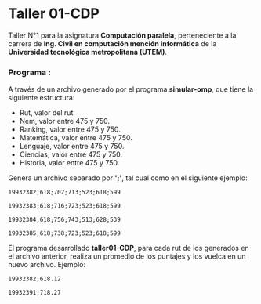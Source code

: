 # Taller 01-CDP

Taller N°1 para la asignatura **Computación paralela**, perteneciente a la carrera de **Ing. Civil en computación mención informática** de la **Universidad tecnológica metropolitana (UTEM)**.

### Programa : 
A través de un archivo generado por el programa **simular-omp**, que tiene la siguiente estructura: 
- Rut, valor del rut.
- Nem, valor entre 475 y 750.
- Ranking, valor entre 475 y 750.
- Matemática, valor entre 475 y 750.
- Lenguaje, valor entre 475 y 750.
- Ciencias, valor entre 475 y 750.
- Historia, valor entre 475 y 750.

Genera un archivo separado por  **';'**, tal cual como en el siguiente ejemplo:


`19932382;618;702;713;523;618;599`


`19932383;618;716;723;523;618;599`


`19932384;618;756;743;513;628;539`


`19932385;618;738;723;523;618;599`

El programa desarrollado **taller01-CDP**, para cada rut de los generados en el archivo anterior, realiza un promedio de los puntajes y los vuelca en un nuevo archivo. Ejemplo:


`19932382;618.12`


`19932391;718.27`

